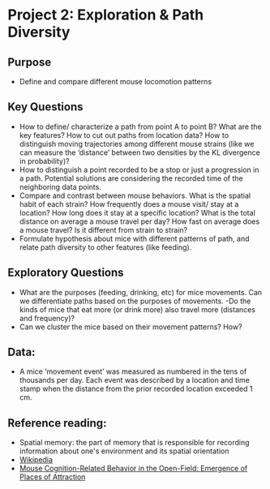 Project 2: Exploration & Path Diversity
=======================================

## Purpose
- Define and compare different mouse locomotion patterns

## Key Questions
- How to define/ characterize a path from point A to point B? What are the key features? How to cut out paths from location data? How to distinguish moving trajectories among different mouse strains (like we can measure the ‘distance’ between two densities by the KL divergence in probability)? 
- How to distinguish a point recorded to be a stop or just a progression in a path. Potential solutions are considering the recorded time of the neighboring data points. 
- Compare and contrast between mouse behaviors. What is the spatial habit of each strain? How frequently does a mouse visit/ stay at a location? How long does it stay at a specific location? What is the total distance on average a mouse travel per day? How fast on average does a mouse travel? Is it different from strain to strain? 
- Formulate hypothesis about mice with different patterns of path, and relate path diversity to other features (like feeding).

## Exploratory Questions
- What are the purposes (feeding, drinking, etc) for mice movements. Can we differentiate paths based on the purposes of movements.
-Do the kinds of mice that eat more (or drink more) also travel more (distances and frequency)?
- Can we cluster the mice based on their movement patterns? How?

## Data:
- A mice ‘movement event’ was measured as numbered in the tens of thousands per day. Each event was described by a location and time stamp when the distance from the prior recorded location exceeded 1 cm.

## Reference reading:
- Spatial memory: the part of memory that is responsible for recording information about one's environment and its spatial orientation 
- [Wikipedia](https://en.wikipedia.org/wiki/Spatial_memory)
- [Mouse Cognition-Related Behavior in the Open-Field: Emergence of Places of Attraction](http://journals.plos.org/ploscompbiol/article?id=10.1371/journal.pcbi.1000027#s1)

